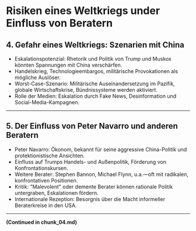 # Risiken eines Weltkriegs under Einfluss von Beratern

## 4. Gefahr eines Weltkriegs: Szenarien mit China
- Eskalationspotenzial: Rhetorik und Politik von Trump und Muskox könnten Spannungen mit China verschärfen.
- Handelskrieg, Technologieembargos, militärische Provokationen als mögliche Auslöser.
- Worst-Case-Szenario: Militärische Auseinandersetzung im Pazifik, globale Wirtschaftskrise, Bündnissysteme werden aktiviert.
- Rolle der Medien: Eskalation durch Fake News, Desinformation und Social-Media-Kampagnen.

---

## 5. Der Einfluss von Peter Navarro und anderen Beratern
- Peter Navarro: Ökonom, bekannt für seine aggressive China-Politik und protektionistische Ansichten.
- Einfluss auf Trumps Handels- und Außenpolitik, Förderung von Konfrontationskursen.
- Weitere Berater: Stephen Bannon, Michael Flynn, u.a.—oft mit radikalen, konfrontativen Positionen.
- Kritik: "Malevolent" oder demente Berater können rationale Politik untergraben, Eskalationen fördern.
- Internationale Rezeption: Besorgnis über die Macht informeller Beraterkreise in den USA.

---

**(Continued in chunk_04.md)**
